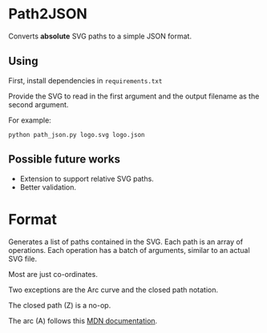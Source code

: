 # Path2JSON

Converts **absolute** SVG paths to a simple JSON format.

## Using

First, install dependencies in `requirements.txt`

Provide the SVG to read in the first argument and the output filename as the second argument.

For example:

`python path_json.py logo.svg logo.json`

## Possible future works

- Extension to support relative SVG paths.
- Better validation.

# Format

Generates a list of paths contained in the SVG.
Each path is an array of operations.
Each operation has a batch of arguments, similar to an actual SVG file.

Most are just co-ordinates.

Two exceptions are the Arc curve and the closed path notation.

The closed path (Z) is a no-op.

The arc (A) follows this [MDN documentation](https://developer.mozilla.org/en-US/docs/Web/SVG/Attribute/d#elliptical_arc_curve). 
